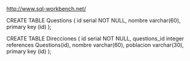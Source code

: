 
http://www.sql-workbench.net/

CREATE TABLE Questions
(
    id          serial NOT NULL,
    nombre      varchar(60),
    primary key (id)
);

CREATE TABLE Direcciones
(
    id                  serial NOT NULL,
    questions_id        integer references Questions(id),
    nombre      varchar(60),
    poblacion   varchar(30),
    primary key (id)
);
